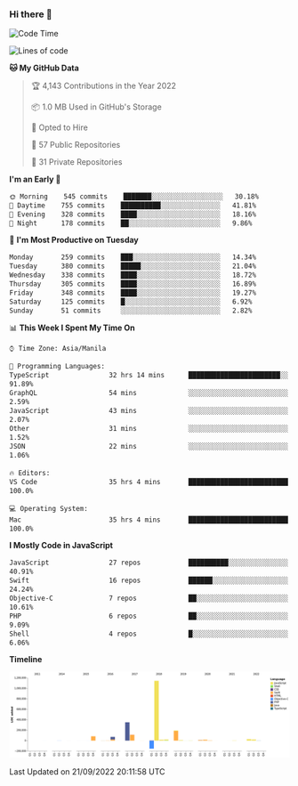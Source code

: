 ### Hi there 👋

<!--START_SECTION:waka-->
![Code Time](http://img.shields.io/badge/Code%20Time-3%2C112%20hrs%2024%20mins-blue)

![Lines of code](https://img.shields.io/badge/From%20Hello%20World%20I%27ve%20Written-2%20Million%20lines%20of%20code-blue)

**🐱 My GitHub Data** 

> 🏆 4,143 Contributions in the Year 2022
 > 
> 📦 1.0 MB Used in GitHub's Storage 
 > 
> 💼 Opted to Hire
 > 
> 📜 57 Public Repositories 
 > 
> 🔑 31 Private Repositories  
 > 
**I'm an Early 🐤** 

```text
🌞 Morning    545 commits    ███████░░░░░░░░░░░░░░░░░░   30.18% 
🌆 Daytime    755 commits    ██████████░░░░░░░░░░░░░░░   41.81% 
🌃 Evening    328 commits    ████░░░░░░░░░░░░░░░░░░░░░   18.16% 
🌙 Night      178 commits    ██░░░░░░░░░░░░░░░░░░░░░░░   9.86%

```
📅 **I'm Most Productive on Tuesday** 

```text
Monday       259 commits    ███░░░░░░░░░░░░░░░░░░░░░░   14.34% 
Tuesday      380 commits    █████░░░░░░░░░░░░░░░░░░░░   21.04% 
Wednesday    338 commits    ████░░░░░░░░░░░░░░░░░░░░░   18.72% 
Thursday     305 commits    ████░░░░░░░░░░░░░░░░░░░░░   16.89% 
Friday       348 commits    ████░░░░░░░░░░░░░░░░░░░░░   19.27% 
Saturday     125 commits    █░░░░░░░░░░░░░░░░░░░░░░░░   6.92% 
Sunday       51 commits     ░░░░░░░░░░░░░░░░░░░░░░░░░   2.82%

```


📊 **This Week I Spent My Time On** 

```text
⌚︎ Time Zone: Asia/Manila

💬 Programming Languages: 
TypeScript               32 hrs 14 mins      ███████████████████████░░   91.89% 
GraphQL                  54 mins             ░░░░░░░░░░░░░░░░░░░░░░░░░   2.59% 
JavaScript               43 mins             ░░░░░░░░░░░░░░░░░░░░░░░░░   2.07% 
Other                    31 mins             ░░░░░░░░░░░░░░░░░░░░░░░░░   1.52% 
JSON                     22 mins             ░░░░░░░░░░░░░░░░░░░░░░░░░   1.06%

🔥 Editors: 
VS Code                  35 hrs 4 mins       █████████████████████████   100.0%

💻 Operating System: 
Mac                      35 hrs 4 mins       █████████████████████████   100.0%

```

**I Mostly Code in JavaScript** 

```text
JavaScript               27 repos            ██████████░░░░░░░░░░░░░░░   40.91% 
Swift                    16 repos            ██████░░░░░░░░░░░░░░░░░░░   24.24% 
Objective-C              7 repos             ██░░░░░░░░░░░░░░░░░░░░░░░   10.61% 
PHP                      6 repos             ██░░░░░░░░░░░░░░░░░░░░░░░   9.09% 
Shell                    4 repos             █░░░░░░░░░░░░░░░░░░░░░░░░   6.06%

```


**Timeline**

![Chart not found](https://raw.githubusercontent.com/rad182/rad182/main/charts/bar_graph.png) 


 Last Updated on 21/09/2022 20:11:58 UTC
<!--END_SECTION:waka-->


<!--
**rad182/rad182** is a ✨ _special_ ✨ repository because its `README.md` (this file) appears on your GitHub profile.

Here are some ideas to get you started:

- 🔭 I’m currently working on ...
- 🌱 I’m currently learning ...
- 👯 I’m looking to collaborate on ...
- 🤔 I’m looking for help with ...
- 💬 Ask me about ...
- 📫 How to reach me: ...
- 😄 Pronouns: ...
- ⚡ Fun fact: ...
-->
